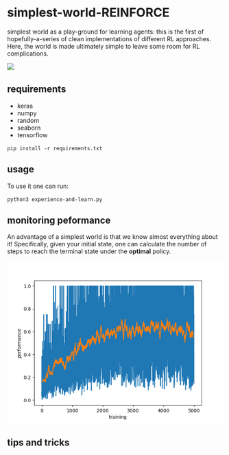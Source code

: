 # simplest-world-REINFORCE

simplest world as a play-ground for learning agents: this is the first of hopefully-a-series of clean implementations of different RL approaches. Here, the world is made ultimately simple to leave some room for RL complications.


![](https://www.azquotes.com/picture-quotes/quote-simplicity-is-the-key-to-brilliance-bruce-lee-54-40-07.jpg)



## requirements
* keras
* numpy
* random
* seaborn
* tensorflow

```
pip install -r requirements.txt
```
## usage

To use it one can run:
```
python3 experience-and-learn.py
```
## monitoring peformance

An advantage of a simplest world is that we know almost everything about it! Specifically, given your initial state, one can calculate the number of steps to reach the terminal state under the **optimal** policy.

![](./performance-measurements/performance-vs-training.png)

## tips and tricks
